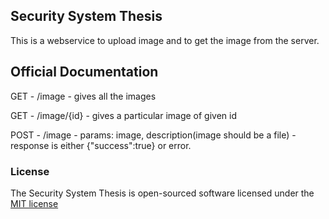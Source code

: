 ## Security System Thesis

This is a webservice to upload image and to get the image from the server.

## Official Documentation

GET - /image - gives all the images

GET - /image/{id} - gives a particular image of given id

POST - /image - params: image, description(image should be a file) - response is either {"success":true} or error.



### License

The Security System Thesis is open-sourced software licensed under the [MIT license](http://opensource.org/licenses/MIT)
